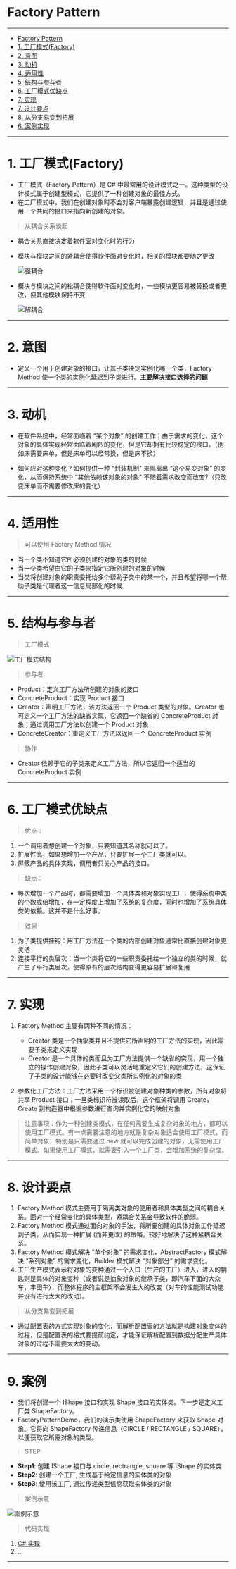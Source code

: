 # Factory Pattern

---

- [Factory Pattern](#factory-pattern)
- [1. 工厂模式(Factory)](#1-工厂模式factory)
- [2. 意图](#2-意图)
- [3. 动机](#3-动机)
- [4. 适用性](#4-适用性)
- [5. 结构与参与者](#5-结构与参与者)
- [6. 工厂模式优缺点](#6-工厂模式优缺点)
- [7. 实现](#7-实现)
- [7. 设计要点](#7-设计要点)
- [8. 从分支易变到拓展](#8-从分支易变到拓展)
- [6. 案例实现](#6-案例实现)


---
# 1. 工厂模式(Factory)

- 工厂模式（Factory Pattern）是 C# 中最常用的设计模式之一。这种类型的设计模式属于创建型模式，它提供了一种创建对象的最佳方式。
- 在工厂模式中，我们在创建对象时不会对客户端暴露创建逻辑，并且是通过使用一个共同的接口来指向新创建的对象。

> 从耦合关系谈起

- 耦合关系直接决定着软件面对变化时的行为
- 模块与模块之间的紧耦合使得软件面对变化时，相关的模块都要随之更改

  ![强耦合](img/强耦合.png)

- 模块与模块之间的松耦合使得软件面对变化时，一些模块更容易被替换或者更改，但其他模块保持不变

  ![解耦合](img/解耦合.png)

---
# 2. 意图

- 定义一个用于创建对象的接口，让其子类决定实例化哪一个类，Factory Method 使一个类的实例化延迟到子类进行。**主要解决接口选择的问题**

---
# 3. 动机

- 在软件系统中，经常面临着 “某个对象” 的创建工作；由于需求的变化，这个对象的具体实现经常面临着剧烈的变化，但是它却拥有比较稳定的接口。（例如床需要床单，但是床单可以经常换，但是床不换）
  
- 如何应对这种变化？如何提供一种 “封装机制" 来隔离出 “这个易变对象” 的变化，从而保持系统中 “其他依赖该对象的对象" 不随着需求改变而改变?（只改变床单而不需要修改床的变化）

---
# 4. 适用性

> 可以使用 Factory Method 情况

- 当一个类不知道它所必须创建的对象的类的时候
- 当一个类希望由它的子类来指定它所创建的对象的时候
- 当类将创建对象的职责委托给多个帮助子类中的某一个，并且希望将哪一个帮助子类是代理者这一信息局部化的时候

---
# 5. 结构与参与者

> 工厂模式

  ![工厂模式结构](img/工厂模式设计.png)

> 参与者

- Product：定义工厂方法所创建的对象的接口
- ConcreteProduct：实现 Product 接口
- Creator：声明工厂方法，该方法返回一个 Product 类型的对象。Creator 也可定义一个工厂方法的缺省实现，它返回一个缺省的 ConcreteProduct 对象；通过调用工厂方法以创建一个 Product 对象
- ConcreteCreator：重定义工厂方法以返回一个 ConcreteProduct 实例

> 协作

- Creator 依赖于它的子类来定义工厂方法，所以它返回一个适当的 ConcreteProduct 实例

---
# 6. 工厂模式优缺点

> 优点： 

1. 一个调用者想创建一个对象，只要知道其名称就可以了。 
2. 扩展性高，如果想增加一个产品，只要扩展一个工厂类就可以。 
3. 屏蔽产品的具体实现，调用者只关心产品的接口。

> 缺点：
- 每次增加一个产品时，都需要增加一个具体类和对象实现工厂，使得系统中类的个数成倍增加，在一定程度上增加了系统的复杂度，同时也增加了系统具体类的依赖。这并不是什么好事。

> 效果

1. 为子类提供挂钩：用工厂方法在一个类的内部创建对象通常比直接创建对象更灵活
2. 连接平行的类层次：当一个类将它的一些职责委托给一个独立的类的时候，就产生了平行类层次，使得原有的层次结构变得更容易扩展和复用

---
# 7. 实现

1. Factory Method 主要有两种不同的情况：
   - Creator 类是一个抽象类并且不提供它所声明的工厂方法的实现，因此需要子类来定义实现
   - Creator 是一个具体的类而且为工厂方法提供一个缺省的实现，用一个独立的操作创建对象，因此子类可以灵活地重定义它们的创建方法，这保证了子类的设计能够在必要时改变父类所实例化的对象的类

2. 参数化工厂方法：工厂方法采用一个标识被创建对象种类的参数，所有对象将共享 Product 接口；一旦类标识符被读取后，这个框架将调用 Create，Create 到构造器中根据参数进行查询并实例化它的映射对象

> 注意事项：作为一种创建类模式，在任何需要生成复杂对象的地方，都可以使用工厂模式。有一点需要注意的地方就是复杂对象适合使用工厂模式，而简单对象，特别是只需要通过 new 就可以完成创建的对象，无需使用工厂模式。如果使用工厂模式，就需要引入一个工厂类，会增加系统的复杂度。

---
# 8. 设计要点

1. Factory Method 模式主要用于隔离类对象的使用者和具体类型之间的耦合关系。面对一个经常变化的具体类型，紧耦合关系会导致软件的脆弱。
2. Factory Method 模式通过面向对象的手法，将所要创建的具体对象工作延迟到子类，从而实现一种扩展 (而非更改) 的策略，较好地解决了这种紧耦合关系。
3. Factory Method 模式解决 “单个对象” 的需求变化，AbstractFactory 模式解决 “系列对象” 的需求变化，Builder 模式解决 “对象部分” 的需求变化。
4. 工厂生产模式表示将对象的变种通过一个入口（生产的工厂）进入，进入的钥匙则是具体的对象变种（或者说是抽象对象的继承子类，即汽车下面的大众车，丰田车），而整体程序的主框架不会发生大的改变（对车的性能测试功能并没有进行太大的改动）。

> 从分支易变到拓展

- 通过配置表的方式实现对象的变化，而解析配置表的方法就是构建对象变体的过程，但是配置表的格式要提前约定，才能保证解析配置到数据分配生产具体对象的过程不需要太大的变动。

---
# 9. 案例

- 我们将创建一个 IShape 接口和实现 Shape 接口的实体类。下一步是定义工厂类 ShapeFactory。
- FactoryPatternDemo，我们的演示类使用 ShapeFactory 来获取 Shape 对象。它将向 ShapeFactory 传递信息（CIRCLE / RECTANGLE / SQUARE），以便获取它所需对象的类型。

> STEP

- **Step1**: 创建 IShape 接口与 circle, rectrangle, square 等 IShape 的实体类 
- **Step2**: 创建一个工厂, 生成基于给定信息的实体类的对象
- **Step3**: 使用该工厂, 通过传递类型信息获取实体类的对象

> 案例示意

  ![案例示意](img/工厂模式案例.png)

> 代码实现

1. [C# 实现](/【设计模式】程序参考/DesignPatterns%20For%20CSharp/Creational%20Patterns/Factory%20Method/Creator.cs)
2. ...

---